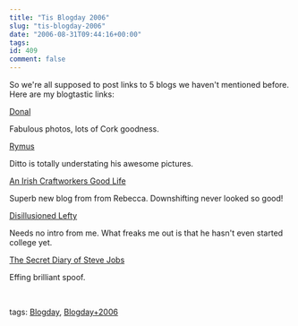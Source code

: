 ```yaml
---
title: "Tis Blogday 2006"
slug: "tis-blogday-2006"
date: "2006-08-31T09:44:16+00:00"
tags:
id: 409
comment: false
---
```


So we're all supposed to post&nbsp;links to 5 blogs we haven't mentioned before. Here are my blogtastic links:

[Donal](http://donal.wordpress.com/)

Fabulous photos, lots of Cork goodness.

[Rymus](http://blog.rymus.net/)

Ditto is totally understating his awesome pictures.

[An Irish Craftworkers Good Life](http://irishcraftworker.typepad.com/an_irish_craftworkers_goo/)

Superb new blog from from Rebecca. Downshifting never looked so good!

[Disillusioned Lefty](http://disillusionedlefty.blogspot.com/)

Needs no intro from me. What freaks me out is that he hasn't even started college yet.

[The Secret Diary of Steve Jobs](http://fakesteve.blogspot.com/)

Effing brilliant spoof.

&nbsp;

tags: [Blogday](http://technorati.com/tag/Blogday), [Blogday+2006](http://technorati.com/tag/Blogday+2006)

